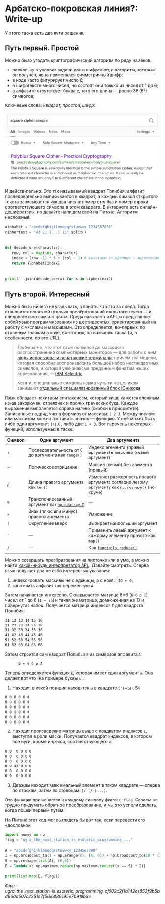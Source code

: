 # Арбатско-покровская линия?: Write-up

У этого таска есть два пути решения. 

## Путь первый. Простой 

Можно было угадать криптографический алгоритм по ряду намёков:

- поскольку в условии задачи дан и шифртекст, и алгоритм, которым он получен, явно применялся симметричный шифр;
- в коде часто фигурирует число 6;
- в шифртексте много чисел, но состоят они только из чисел от 1 до 6;
- в алфавите отсутствует буква `z`, зато его длина — ровно 36 (6²) символов;

Ключевые слова: _квадрат, простой, шифр_:

![](writeup/search.png)

И действительно. Это так называемый квадрат Полибия: алфавит последовательно выписывается в квадрат, а каждый символ открытого текста записывается как два числа: номер столбца и номер строки соответствующего символа в этом квадрате. В интернете есть онлайн-дешифраторы, но давайте напишем свой на Питоне. Алгоритм несложный:

```python
alphabet = "abcdefghijklmnopqrstuvwxy_1234567890"
ciphertext = "43 21 [...] 15".split()


def decode_one(character):
   row, col = map(int, character)
   index = (row -1) * 6 + (col - 1) # вычитаем по единице — индексация с нуля
   return alphabet[index]


print(''.join(decode_one(x) for x in ciphertext))
```

## Путь второй. Интересный

Можно было ничего не угадывать, а понять, что это за среда. Тогда становится понятной цепочка преобразований открытого текста — и, следовательно сам алгоритм. Среда называется APL и представляет собой язык программирования из шестидесятых, ориентированный на работу с числами и массивами. Это определяется, во-первых, по странным значкам в коде, во-вторых, по названию таска (и, в особенности, по его URL). 

> Любопытно, что этот язык появился до массового распространения компьютерных мониторов — для работы с ним [люди использовали печатающие терминалы](https://www.youtube.com/watch?v=_DTpQ4Kk2wA), причём той модели, которая способна воспроизводить большой набор нестандартных символов, и которая уже знакома преданным фанатам наших соревнований, — [IBM Selectric](https://github.com/teamteamdev/ugractf-2020-quals/tree/master/tasks/selectric).
>
> Кстати, специальные символы языка чуть ли не целиком занимают [отдельный специализированный блок Юникода](https://www.unicode.org/charts/PDF/U2300.pdf).

Язык обладает нехитрым синтаксисом, который лишь кажется сложным из-за закорючек, стрелочек и прочих греческих букв. Каждое выражение выполняется справа налево (скобки в приоритете). Записанные подряд числа формируют массивы: `1 2 3`. Между числом или массивом можно поставить значок — функцию. У неё может быть либо один аргумент: `(⍳10)`, либо два: `1 + 3`. Вот перечень некоторых функций, используемых в таске:

| Символ | Один аргумент                                                                                                          | Два аргумента                                                                                                                                              |
|--------|------------------------------------------------------------------------------------------------------------------------|------------------------------------------------------------------------------------------------------------------------------------------------------------|
| `⍳`    | Последовательность от 0 до аргумента как `range()`                                                                     | Индекс элемента (правый аргумент) в массиве (левый аргумент)                                                                                               |
| `~`    | Логическое отрицание                                                                                                   | Массив (левый) без элемента (правый)                                                                                                                       |
| `⍴`    | Длина правого аргумента как `len()`                                                                                    | Изменяет размерность правого аргумента согласно левому аргументу как [`np.reshape()`](https://numpy.org/doc/stable/reference/generated/numpy.reshape.html) (но круче) |
| `⍉`    | Транспонированный аргумент как [`np.ndarray.T`](https://numpy.org/doc/stable/reference/generated/numpy.ndarray.T.html) | —                                                                                                                                                          |
| `×`    | Знак (плюс или минус) правого аргумента                                                                                | Умножение                                                                                                                                                  |
| `⌈`    | Округление вверх                                                                                                       | Выбирает наибольший аргумент                                                                                                                               |
| `¨`    | —                                                                                                                      | Применить левый аргумент к каждому элементу правого как `map()`                                                                                            |
| `/`    | —                                                                                                                      | Как [`functools.reduce()`](https://docs.python.org/3/library/functools.html#functools.reduce)                                                              |
|        |                                                                                                                        |                                                                                                                                                            |

Можно совершать преобразования на листочке или в уме, а можно найти [какой-нибудь интерпретатор APL](https://tryapl.org/). Давайте смотреть. Сперва язык получает два не осбо интересных указания:

1. индексировать массивы не с единицы, а с ноля: `⎕IO ← 0`;
2. запомнить алфавит как переменную `A`.

Затем начинается интересно. Складывается матрица 6×6 (`6 6 ⍴ 1`) чисел от 1 до 6 (`1 + ⍳6`) и такая же матрица, домноженная на 10 и повёрнутая набок. Получается матрица индексов `I` для квадрата Полибия:
```
11 12 13 14 15 16
21 22 23 24 25 26
31 32 33 34 35 36
41 42 43 44 45 46
51 52 53 54 55 56
61 62 63 64 65 66
```

Затем строится сам квадрат Полибия `S` из символов алфавита `A`:
```apl
      S ← 6 6 ⍴ A
```

Теперь определяется функция `E`, которая имеет один аргумент `⍵`. Она делает вот что (на примере буквы `u`).

1. Находит, в какой позиции находится `⍵` в квадрате `S`: (~⍵ ⍳ S):
```
0 0 0 0 0 0
0 0 0 0 0 0
0 0 0 0 0 0
0 0 1 0 0 0
0 0 0 0 0 0
0 0 0 0 0 0
```

2. Находит произведение матрицы выше с квадратом индексов `I`, выступая в роли маски. Получается квадрат индексов, в котором все нули, кроме индекса, соответствующего `⍵`:
```
0 0  0 0 0 0
0 0  0 0 0 0
0 0  0 0 0 0
0 0 43 0 0 0
0 0  0 0 0 0
0 0  0 0 0 0
```

3. Дважды находит максимальный элемент в таком квадрате — сперва по строкам, затем по столбцам: `⌈/ ⌈/ [...]`.

Эта функция применяется к каждому символу флага: `E¨flag`. Совсем не трудно придумать обратное преобразование, и мы это успели сделать, когда пошли первым путём.

На Питоне этот код мог выглядеть бы вот так, если перевести его «дословно»:
```python
import numpy as np
flag = "ugra_the_next_station_is_esoteric_programming_..."

A = "abcdefghijklmnopqrstuvwxy_1234567890"
I = np.broadcast_to(1 + np.arange(6), (6, 6)) + np.broadcast_to(10 * (1 + np.arange(6)), (6, 6)).T
S = np.reshape(list(A), (6,6))
E = lambda x: np.maximum.reduce(np.maximum.reduce((x == S) * I))

print(list(map(E, flag)))

```


Флаг: *ugra_the_next_station_is_esoteric_programming_cf902c2f1b142ce853f9b5bd66dd507d2351e7f56e3f86195e7b919b3e*
